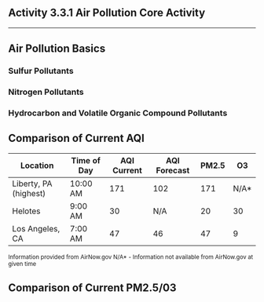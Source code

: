 ## Activity 3.3.1 Air Pollution Core Activity

---

## Air Pollution Basics

### Sulfur Pollutants

### Nitrogen Pollutants

### Hydrocarbon and Volatile Organic Compound Pollutants

## Comparison of Current AQI

| Location | Time of Day | AQI Current | AQI Forecast | PM2.5 | O3 |
|---|---|---|---|---|---|
Liberty, PA (highest) | 10:00 AM | 171 | 102 | 171 | N/A\* |
Helotes | 9:00 AM | 30 | N/A | 20 | 30 |
Los Angeles, CA | 7:00 AM | 47 | 46 | 47 | 9 |

<sup>Information provided from AirNow.gov
N/A\* - Information not available from AirNow.gov at given time</sup>

## Comparison of Current PM2.5/03
